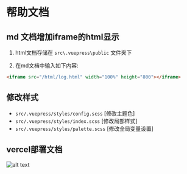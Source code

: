 # 帮助文档

## md 文档增加iframe的html显示

1. html文档存储在 `src\.vuepress\public` 文件夹下

2. 在md文档中输入如下内容:

```html
<iframe src="/html/log.html" width="100%" height="800"></iframe>
```

## 修改样式

* `src/.vuepress/styles/config.scss` [修改主题色]
* `src/.vuepress/styles/index.scss` [修改局部样式]
* `src/.vuepress/styles/palette.scss` [修改全局变量设置]

## vercel部署文档

![alt text](./deploy)